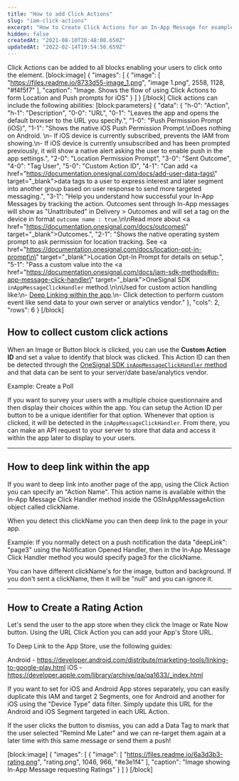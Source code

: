 ```yaml
---
title: "How to add Click Actions"
slug: "iam-click-actions"
excerpt: "How to Create Click Actions for an In-App Message for example using a URL, tagging users and sending outcomes"
hidden: false
createdAt: "2021-08-10T20:48:08.650Z"
updatedAt: "2022-02-14T19:54:50.659Z"
---
```

Click Actions can be added to all blocks enabling your users to click onto the element. 
[block:image]
{
  "images": [
    {
      "image": [
        "https://files.readme.io/8733d55-image_1.png",
        "image 1.png",
        2558,
        1128,
        "#f4f5f7"
      ],
      "caption": "Image. Shows the flow of using Click Actions to form Location and Push prompts for iOS"
    }
  ]
}
[/block]
Click actions can include the following abilities:
[block:parameters]
{
  "data": {
    "h-0": "Action",
    "h-1": "Description",
    "0-0": "URL",
    "0-1": "Leaves the app and opens the default browser to the URL you specify.",
    "1-0": "Push Permission Prompt (iOS)",
    "1-1": "Shows the native iOS Push Permission Prompt.\nDoes nothing on Android. \n- If iOS device is currently subscribed, prevents the IAM from showing.\n- If iOS device is currently unsubscribed and has been prompted previously, it will show a native alert asking the user to enable push in the app settings.",
    "2-0": "Location Permission Prompt",
    "3-0": "Sent Outcome",
    "4-0": "Tag User",
    "5-0": "Custom Action ID",
    "4-1": "Can add <a href=\"https://documentation.onesignal.com/docs/add-user-data-tags\" target=\"_blank\">data tags</a> to a user to express interest and later segment into another group based on user response to send more targeted messaging.",
    "3-1": "Help you understand how successful your In-App Messages by tracking the action. Outcomes sent through In-App messages will show as \"Unattributed\" in Delivery > Outcomes and will set a tag on the device in format `outcome name : true`.\n\nRead more about <a href=\"https://documentation.onesignal.com/docs/outcomes\" target=\"_blank\">Outcomes</a>.",
    "2-1": "Shows the native operating system prompt to ask permission for location tracking. See <a href=\"https://documentation.onesignal.com/docs/location-opt-in-prompt\n\" target=\"_blank\">Location Opt-In Prompt</a> for details on setup.",
    "5-1": "Pass a custom value into the <a href=\"https://documentation.onesignal.com/docs/iam-sdk-methods#in-app-message-click-handler\" target=\"_blank\">OneSignal SDK `inAppMessageClickHandler` method</a>.\n\nUsed for custom action handling like:\n- [Deep Linking within the app](#how-to-deep-link-within-the-app).\n- Click detection to perform custom event like send data to your own server or analytics vendor."
  },
  "cols": 2,
  "rows": 6
}
[/block]
## How to collect custom click actions

When an Image or Button block is clicked, you can use the **Custom Action ID** and set a value to identify that block was clicked. This Action ID can then be detected through the <a href="https://documentation.onesignal.com/docs/iam-sdk-methods#setinappmessageclickhandler-method" target="_blank">OneSignal SDK `inAppMessageClickHandler` method </a> and that data can be sent to your server/date base/analytics vendor.

Example: Create a Poll

If you want to survey your users with a multiple choice questionnaire and then display their choices within the app. You can setup the Action ID per button to be a unique identifier for that option. Whenever that option is clicked, it will be detected in the `inAppMessageClickHandler`. From there, you can make an API request to your server to store that data and access it within the app later to display to your users.

---- 

## How to deep link within the app

If you want to deep link into another page of the app, using the Click Action you can specify an "Action Name". This action name is available within the In-App Message Click Handler method inside the OSInAppMessageAction object called clickName.

When you detect this clickName you can then deep link to the page in your app.

Example: If you normally detect on a push notification the data "deepLink": "page3" using the Notification Opened Handler, then in the In-App Message Click Handler method you would specify page3 for the clickName.

You can have different clickName's for the image, button and background. If you don't sent a clickName, then it will be "null" and you can ignore it.

---

## How to Create a Rating Action

Let's send the user to the app store when they click the Image or Rate Now button. Using the URL Click Action you can add your App's Store URL. 

To Deep Link to the App Store, use the following guides: 

Android - https://developer.android.com/distribute/marketing-tools/linking-to-google-play.html
iOS - https://developer.apple.com/library/archive/qa/qa1633/_index.html

If you want to set for iOS and Android App stores separately, you can easily duplicate this IAM and target 2 Segments, one for Android and another for iOS using the "Device Type" data filter. Simply update this URL for the Android and iOS Segment targeted in each URL Action.

If the user clicks the button to dismiss, you can add a Data Tag to mark that the user selected "Remind Me Later" and we can re-target them again at a later time with this same message or send them a push!



[block:image]
{
  "images": [
    {
      "image": [
        "https://files.readme.io/6a3d3b3-rating.png",
        "rating.png",
        1046,
        966,
        "#e3e1f4"
      ],
      "caption": "Image showing In-App Message requesting Ratings"
    }
  ]
}
[/block]